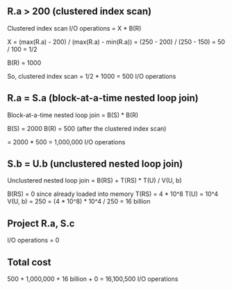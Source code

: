 ## R.a > 200 (clustered index scan)

Clustered index scan I/O operations = X * B(R)

X = (max(R.a) - 200) / (max(R.a) - min(R.a))
  = (250 - 200) / (250 - 150) = 50 / 100 = 1/2

B(R) = 1000

So, clustered index scan = 1/2 * 1000 = 500 I/O operations

## R.a = S.a (block-at-a-time nested loop join)

Block-at-a-time nested loop join = B(S) * B(R)

B(S) = 2000
B(R) = 500 (after the clustered index scan)

= 2000 * 500 = 1,000,000 I/O operations


## S.b = U.b (unclustered nested loop join)
Unclustered nested loop join = B(RS) + T(RS) * T(U) / V(U, b)

B(RS) = 0 since already loaded into memory
T(RS) = 4 * 10^8
T(U) = 10^4
V(U, b) = 250
= (4 * 10^8) * 10^4 / 250 = 16 billion

## Project R.a, S.c
I/O operations = 0

## Total cost
500 + 1,000,000 + 16 billion + 0 = 16,100,500 I/O operations
